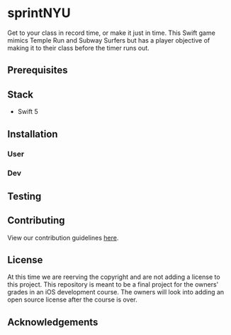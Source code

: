 # sprintNYU

Get to your class in record time, or make it just in time. This Swift game mimics Temple Run and Subway Surfers but has a player objective of making it to their class before the timer runs out.

## Prerequisites
## Stack

* Swift 5

## Installation
### User
### Dev
## Testing

## Contributing

View our contribution guidelines [here][contributionGuidelines].

## License

At this time we are reerving the copyright and are not adding a license to this project. This repository is meant to be a final project for the owners' grades in an iOS development course. The owners will look into adding an open source license after the course is over.

## Acknowledgements

[contributionGuidelines]: ./CONTRIBUTING.md
